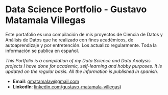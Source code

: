 # Data Science Portfolio - Gustavo Matamala Villegas
Este portafolio es una compilación de mis proyectos de Ciencia de Datos y Análisis de Datos que he realizado con fines académicos, de autoaprendizaje y por entretención. Los actualizo regularmente.
Toda la información se publica en español.

*This Portfolio is a compilation of my Data Science and Data Analysis projects I have done for academic, self-learning and hobby purposes. It is updated on the regular basis.
All the information is published in spanish.*

- **Email**: [gmatamalav@gmail.com](gmatamalav@gmail.com)
- **LinkedIn**: [linkedin.com/gustavo-matamala-villegas](https://www.linkedin.com/in/gustavo-matamala-villegas-932a1636/))

